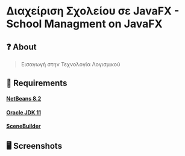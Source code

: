 # Διαχείριση Σχολείου σε JavaFX - School Managment on JavaFX

## ❓ About

>Εισαγωγή στην Τεχνολογία Λογισμικού

## 🔨 Requirements

#### [NetBeans 8.2](https://netbeans.org/downloads/8.2/)

#### [Oracle JDK 11](https://www.oracle.com/technetwork/java/javase/downloads/jdk11-downloads-5066655.html)

#### [SceneBuilder](https://gluonhq.com/products/scene-builder/)

## 🖥️ Screenshots
